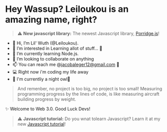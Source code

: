 # Hey Wassup? Leiloukou is an amazing name, right?

> ⚠️ **New javascript library:** The newest Javascript library, [Porridge.js](https://github.com/voltvault/porridge)!

- 👋 Hi, I’m Lil' Wuth (@Leiloukou).
- 👀 I’m interested in Learning allot of stuff... 📖
- 🌱 I’m currently learning Node.js.
- 💞️ I’m looking to collaborate on anything 
- 📫 You can reach me @jacobaleger12@gmail.com 📧
- 💻 Right now i'm coding my life away
- 🌙 I'm currentliy a night owl🦉

> And remenber, no project is too big, no project is too small!
> Measuring programming progress by the lines of code, is like measuring aircraft building progress by weight.

✨ Welcome to  Web 3.0. Good Luck Devs!

> ⚠️ **Javascript tutorial:** Do you wnat tolearn Javascript? Learn it at my new [Javascript tutorial](https://github.com/leiloukou/javascript-tutorial/)!
